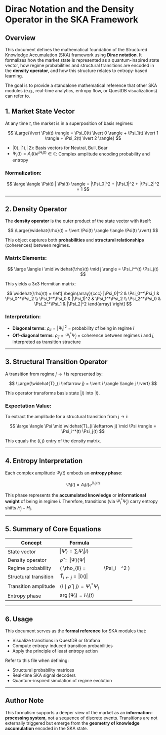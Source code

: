 # Dirac Notation and the Density Operator in the SKA Framework

## Overview

This document defines the mathematical foundation of the Structured Knowledge Accumulation (SKA) framework using **Dirac notation**. It formalizes how the market state is represented as a quantum-inspired state vector, how regime probabilities and structural transitions are encoded in the **density operator**, and how this structure relates to entropy-based learning.

The goal is to provide a standalone mathematical reference that other SKA modules (e.g., real-time analytics, entropy flow, or QuestDB visualizations) can refer to.



## 1. Market State Vector

At any time $t$, the market is in a superposition of basis regimes:

$$
\Large{\lvert \Psi(t) \rangle = \Psi_0(t) \lvert 0 \rangle + \Psi_1(t) \lvert 1 \rangle + \Psi_2(t) \lvert 2 \rangle}
$$

* $\lvert 0 \rangle, \lvert 1 \rangle, \lvert 2 \rangle$: Basis vectors for Neutral, Bull, Bear
* $\Psi_i(t) = A_i(t) e^{iH_i(t)} \in \mathbb{C}$: Complex amplitude encoding probability and entropy

### Normalization:

$$
\large \langle \Psi(t) | \Psi(t) \rangle = |\Psi_0|^2 + |\Psi_1|^2 + |\Psi_2|^2 = 1
$$

---

## 2. Density Operator

The **density operator** is the outer product of the state vector with itself:

$$
\Large{\widehat{\rho}(t) = \lvert \Psi(t) \rangle \langle \Psi(t) \rvert}
$$

This object captures both **probabilities** and **structural relationships** (coherences) between regimes.

### Matrix Elements:

$$
\large \langle i \mid \widehat{\rho}(t) \mid j \rangle = \Psi_i^*(t) \Psi_j(t)
$$

This yields a 3x3 Hermitian matrix:

$$
\widehat{\rho}(t) =
\left[
\begin{array}{ccc}
|\Psi_0|^2 & \Psi_0^*\Psi_1 & \Psi_0^*\Psi_2 \\
\Psi_1^*\Psi_0 & |\Psi_1|^2 & \Psi_1^*\Psi_2 \\
\Psi_2^*\Psi_0 & \Psi_2^*\Psi_1 & |\Psi_2|^2
\end{array}
\right]
$$


### Interpretation:

* **Diagonal terms**: $\rho_{ii} = |\Psi_i|^2$ = probability of being in regime $i$
* **Off-diagonal terms**: $\rho_{ij} = \Psi_i^* \Psi_j$ = coherence between regimes $i$ and $j$, interpreted as transition structure

---

## 3. Structural Transition Operator

A transition from regime $j \to i$ is represented by:

$$
\Large{\widehat{T}_{i \leftarrow j} = \lvert i \rangle \langle j \rvert}
$$

This operator transforms basis state $\lvert j \rangle$ into $\lvert i \rangle$.

### Expectation Value:

To extract the amplitude for a structural transition from $j \to i$:

$$
\large \langle \Psi \mid \widehat{T}_{i \leftarrow j} \mid \Psi \rangle = \Psi_i^*(t) \Psi_j(t)
$$

This equals the $(i,j)$ entry of the density matrix.

---

## 4. Entropy Interpretation

Each complex amplitude $\Psi_i(t)$ embeds an **entropy phase**:

$$
\Psi_i(t) = A_i(t) e^{i H_i(t)}
$$

This phase represents the **accumulated knowledge** or **informational weight** of being in regime $i$. Therefore, transitions (via $\Psi_i^* \Psi_j$) carry entropy shifts $H_j - H_i$.

---

## 5. Summary of Core Equations

| Concept               | Formula                                                            |         |      |
| --------------------- | ------------------------------------------------------------------ | ------- | ---- |
| State vector          | $\lvert \Psi \rangle = \sum_i \Psi_i \lvert i \rangle$             |         |      |
| Density operator      | $\widehat{\rho} = \lvert \Psi \rangle \langle \Psi \rvert$         |         |      |
| Regime probability    | ( \rho\_{ii} =                                                     | \Psi\_i | ^2 ) |
| Structural transition | $\widehat{T}_{i \leftarrow j} = \lvert i \rangle \langle j \rvert$ |         |      |
| Transition amplitude  | $\langle i \mid \widehat{\rho} \mid j \rangle = \Psi_i^* \Psi_j$   |         |      |
| Entropy phase         | $\arg(\Psi_i) = H_i(t)$                                            |         |      |

---

## 6. Usage

This document serves as the **formal reference** for SKA modules that:

* Visualize transitions in QuestDB or Grafana
* Compute entropy-induced transition probabilities
* Apply the principle of least entropy action

Refer to this file when defining:

* Structural probability matrices
* Real-time SKA signal decoders
* Quantum-inspired simulation of regime evolution

---

## Author Note

This formalism supports a deeper view of the market as an **information-processing system**, not a sequence of discrete events. Transitions are not externally triggered but emerge from the **geometry of knowledge accumulation** encoded in the SKA state.
